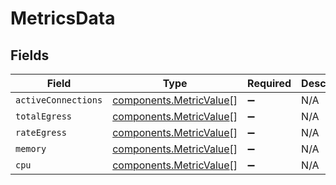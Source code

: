 # MetricsData


## Fields

| Field                                                              | Type                                                               | Required                                                           | Description                                                        |
| ------------------------------------------------------------------ | ------------------------------------------------------------------ | ------------------------------------------------------------------ | ------------------------------------------------------------------ |
| `activeConnections`                                                | [components.MetricValue](../../models/components/metricvalue.md)[] | :heavy_minus_sign:                                                 | N/A                                                                |
| `totalEgress`                                                      | [components.MetricValue](../../models/components/metricvalue.md)[] | :heavy_minus_sign:                                                 | N/A                                                                |
| `rateEgress`                                                       | [components.MetricValue](../../models/components/metricvalue.md)[] | :heavy_minus_sign:                                                 | N/A                                                                |
| `memory`                                                           | [components.MetricValue](../../models/components/metricvalue.md)[] | :heavy_minus_sign:                                                 | N/A                                                                |
| `cpu`                                                              | [components.MetricValue](../../models/components/metricvalue.md)[] | :heavy_minus_sign:                                                 | N/A                                                                |